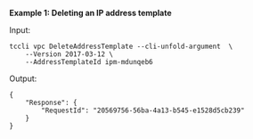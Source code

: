**Example 1: Deleting an IP address template**



Input: 

```
tccli vpc DeleteAddressTemplate --cli-unfold-argument  \
    --Version 2017-03-12 \
    --AddressTemplateId ipm-mdunqeb6
```

Output: 
```
{
    "Response": {
        "RequestId": "20569756-56ba-4a13-b545-e1528d5cb239"
    }
}
```

